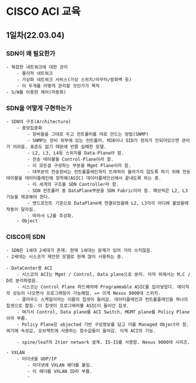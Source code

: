 # CISCO ACI 교육

## 1일차(22.03.04)

### SDN이 왜 필요한가
	- 복잡한 네트워크에 대한 관리
		- 물리적 네트워크
		- 가상화 네트워크 서비스(가상 스위치/라우터/방화벽 등)
		- 이 두개를 어떻게 관리할 것인가가 목적
	- S/W를 이용한 제어(자동화)
	
### SDN을 어떻게 구현하는가
	- SDN의 구조(Architecture)
		- 중앙집중화
			- 장비들을 그대로 두고 컨트롤러를 따로 만드는 방법(SNMP)
			- SNMP는 장비 외부에 있는 컨트롤러. MIB이나 OID가 정의가 안되어있으면 관리가 어려움. 표준도 없기 때문에 반쯤 실패한 모델.
			- L2, L3, L4등 스위치를 Data-Plane라 함.
			- 전송 테이블을 Control-Plane이라 함.
			- 이 모든걸 구성하는 부분을 Mgmt Plane이라 함.
			- 대부분의 전송장비는 컨트롤플레인까지 트래픽이 올라가지 않도록 하기 위해 전송테이블을 데이터플레인에 장착해(ASIC) 데이터플레인선에서 끝내도록 하는 중.
			- 이 세개의 구조를 SDN Controller라 함.
			- SDN 컨트롤러 중 DataPlane부분을 SDN Fabric이라 함. 패브릭은 L2, L3기능을 제공해야 한다.
			- 엔드포인트 기준으로 DataPlane에 연결되었을때 L2, L3각각 어디에 붙었을때 작동이 달라짐.
			- 따라서 L2를 추상화.
		- Object

### CISCO의 SDN
	- SDN은 1세대 2세대가 존재. 현재 1세대는 문제가 있어 거의 쓰지않음.
	- 2세대는 시스코가 제안한 모델로 현재 많이 사용하는 중.
	
	- DataCenter용 ACI
		- 시스코의 ACI는 Mgmt / Control, Data plane으로 분리. 아까 위에서는 M,C / D로 분리하였음.
		- 시스코는 Control Plane 하드웨어에 Programmable ASIC를 집어넣었다. 에이직의 성능이 나오면서 프로그래밍이 가능해짐. => 이게 Nexus 9000대 스위치.
		- 클라우드 스케일이라는 이름의 칩셋이 들어감. 데이터플레인과 컨트롤플레인을 하나의 칩셋으로 합침. 이 칩셋이 프로그래머블 ASIC이 들어간 칩셋.
		- 여기서 Control, Data plane를 ACI Switch, MGMT plane를 Policy Plane이라 부름.
		- Policy Plane은 objected 기반 구성정보를 담고 이를 Managed Object라 함. 여기에 속성값, 오브젝트에 사용하는 함수값들이 들어감. 이게 ACI의 기능.
		
		- spine/leaf의 2tier network 설계. IS-IS를 사용함. Nexus 9000대 시리즈.
		
	- VXLAN
		- 이더넷을 UDP/IP
			- 이더넷에 VXLAN 헤더를 붙임.
			- 이 헤더를 VXLAN ID라 부름.
			- 
